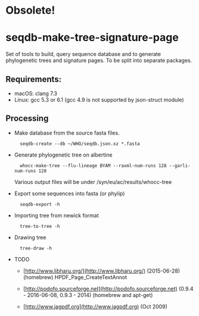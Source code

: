 # Obsolete!

# seqdb-make-tree-signature-page
Set of tools to build, query sequence database and to generate phylogenetic trees and signature pages. To be split into separate packages.

## Requirements:

- macOS: clang 7.3
- Linux: gcc 5.3 or 6.1 (gcc 4.9 is not supported by json-struct module)

## Processing

- Make database from the source fasta files.

        seqdb-create --db ~/WHO/seqdb.json.xz *.fasta

- Generate phylogenetic tree on albertine

        whocc-make-tree --flu-lineage BYAM --raxml-num-runs 128 --garli-num-runs 128
  Various output files will be under /syn/eu/ac/results/whocc-tree


- Export some sequences into fasta (or phylip)

        seqdb-export -h

- Importing tree from newick format

        tree-to-tree -h

- Drawing tree

        tree-draw -h

- TODO

    + [http://www.libharu.org/](http://www.libharu.org/) (2015-06-28) (homebrew)
      HPDF\_Page\_CreateTextAnnot
    + [http://podofo.sourceforge.net](http://podofo.sourceforge.net) (0.9.4 - 2016-06-08, 0.9.3 - 2014)
      (homebrew and apt-get)

    + [http://www.jagpdf.org](http://www.jagpdf.org) (Oct 2009)
